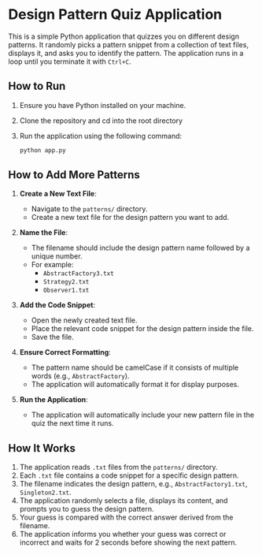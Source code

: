 # Design Pattern Quiz Application

This is a simple Python application that quizzes you on different design patterns. 
It randomly picks a pattern snippet from a collection of text files, displays it, and asks you to identify the pattern.
The application runs in a loop until you terminate it with `Ctrl+C`.


## How to Run

1. Ensure you have Python installed on your machine.
2. Clone the repository and cd into the root directory
3. Run the application using the following command:

   ```sh
   python app.py
   ```

## How to Add More Patterns

1. **Create a New Text File**:
   - Navigate to the `patterns/` directory.
   - Create a new text file for the design pattern you want to add.

2. **Name the File**:
   - The filename should include the design pattern name followed by a unique number. 
   - For example:
     - `AbstractFactory3.txt`
     - `Strategy2.txt`
     - `Observer1.txt`

3. **Add the Code Snippet**:
   - Open the newly created text file.
   - Place the relevant code snippet for the design pattern inside the file.
   - Save the file.

4. **Ensure Correct Formatting**:
   - The pattern name should be camelCase if it consists of multiple words (e.g., `AbstractFactory`).
   - The application will automatically format it for display purposes.

5. **Run the Application**:
   - The application will automatically include your new pattern file in the quiz the next time it runs.

## How It Works

1. The application reads `.txt` files from the `patterns/` directory.
2. Each `.txt` file contains a code snippet for a specific design pattern.
3. The filename indicates the design pattern, e.g., `AbstractFactory1.txt`, `Singleton2.txt`.
4. The application randomly selects a file, displays its content, and prompts you to guess the design pattern.
5. Your guess is compared with the correct answer derived from the filename.
6. The application informs you whether your guess was correct or incorrect and waits for 2 seconds before showing the next pattern.
